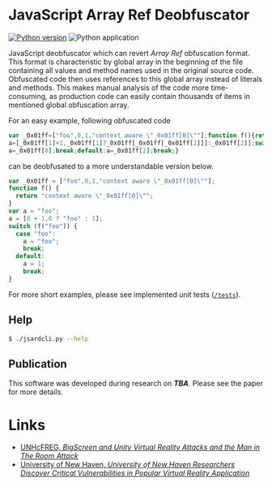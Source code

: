 # JavaScript Array Ref Deobfuscator

[![Python version](https://img.shields.io/badge/Python-3-blue.svg?style=flat-square)](https://www.python.org/)
![Python application](https://github.com/mvondracek/JsArrayRefDeobfuscator/workflows/Python%20application/badge.svg)

JavaScript deobfuscator which can revert *Array Ref* obfuscation format. This
format is characteristic by global array in the beginning of the file containing
all values and method names used in the original source code. Obfuscated code
then uses references to this global array instead of literals and methods. This
makes manual analysis of the code more time-consuming, as production code can
easily contain thousands of items in mentioned global obfuscation array.

For an easy example, following obfuscated code
~~~js
var _0x01ff=["foo",0,1,"context aware \"_0x01ff[0]\""];function f(){return _0x01ff[3]}var a=_0x01ff[0];
a=[_0x01ff[1]+1,_0x01ff[1]?_0x01ff[_0x01ff[_0x01ff[2]]]:_0x01ff[2]];switch(f(_0x01ff[0])){case _0x01ff[0]:
a=_0x01ff[0];break;default:a=_0x01ff[2];break;}
~~~

can be deobfusated to a more understandable version below.
~~~js
var _0x01ff = ["foo",0,1,"context aware \"_0x01ff[0]\""];
function f() {
  return "context aware \"_0x01ff[0]\"";
}
var a = "foo";
a = [0 + 1,0 ? "foo" : 1];
switch (f("foo")) {
  case "foo":
    a = "foo";
    break;
  default:
    a = 1;
    break;
}
~~~

For more short examples, please see implemented unit tests ([`/tests`](/tests)).

## Help

```bash
$ ./jsardcli.py --help
```


## Publication

This software was developed during research on ***TBA***.
Please see the paper for more details.


# Links

- [UNHcFREG, *BigScreen and Unity Virtual Reality Attacks and the Man in The Room Attack*](https://www.unhcfreg.com/single-post/2019/02/19/bigscreen-and-unity-virtual-reality-attacks)
- [University of New Haven, *University of New Haven Researchers Discover Critical Vulnerabilities in Popular Virtual Reality Application*](https://www.newhaven.edu/news/releases/2019/discover-vulnerabilities-virtual-reality-app.php)
